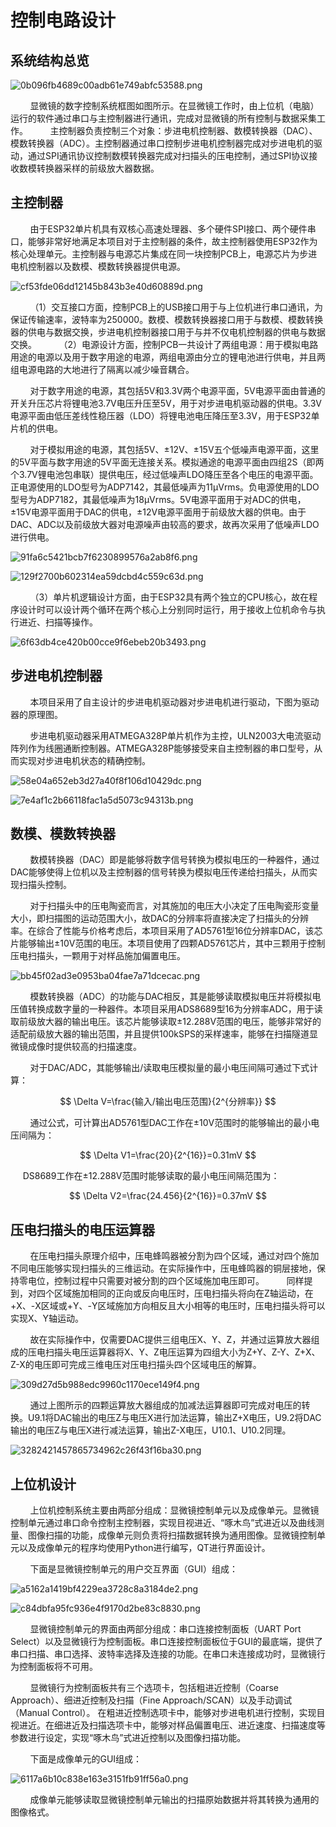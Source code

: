 # 控制电路设计

## 系统结构总览

![0b096fb4689c00adb61e749abfc53588.png](media/0b096fb4689c00adb61e749abfc53588.png)

        显微镜的数字控制系统框图如图所示。在显微镜工作时，由上位机（电脑）运行的软件通过串口与主控制器进行通讯，完成对显微镜的所有控制与数据采集工作。
        主控制器负责控制三个对象：步进电机控制器、数模转换器（DAC）、模数转换器（ADC）。主控制器通过串口控制步进电机控制器完成对步进电机的驱动，通过SPI通讯协议控制数模转换器完成对扫描头的压电控制，通过SPI协议接收数模转换器采样的前级放大器数据。

## 主控制器

        由于ESP32单片机具有双核心高速处理器、多个硬件SPI接口、两个硬件串口，能够非常好地满足本项目对于主控制器的条件，故主控制器使用ESP32作为核心处理单元。主控制器与电源芯片集成在同一块控制PCB上，电源芯片为步进电机控制器以及数模、模数转换器提供电源。

![cf53fde06dd12145b843b3e40d60889d.png](media/cf53fde06dd12145b843b3e40d60889d.png)

        （1）交互接口方面，控制PCB上的USB接口用于与上位机进行串口通讯，为保证传输速率，波特率为250000。数模、模数转换器接口用于与数模、模数转换器的供电与数据交换，步进电机控制器接口用于与并不仅电机控制器的供电与数据交换。
        （2）电源设计方面，控制PCB一共设计了两组电源：用于模拟电路用途的电源以及用于数字用途的电源，两组电源由分立的锂电池进行供电，并且两组电源电路的大地进行了隔离以减少噪音耦合。

        对于数字用途的电源，其包括5V和3.3V两个电源平面，5V电源平面由普通的开关升压芯片将锂电池3.7V电压升压至5V，用于对步进电机驱动器的供电。3.3V电源平面由低压差线性稳压器（LDO）将锂电池电压降压至3.3V，用于ESP32单片机的供电。

        对于模拟用途的电源，其包括5V、±12V、±15V五个低噪声电源平面，这里的5V平面与数字用途的5V平面无连接关系。模拟通途的电源平面由四组2S（即两个3.7V锂电池包串联）提供电压，经过低噪声LDO降压至各个电压的电源平面。正电源使用的LDO型号为ADP7142，其最低噪声为11μVrms。负电源使用的LDO型号为ADP7182，其最低噪声为18μVrms。5V电源平面用于对ADC的供电，±15V电源平面用于DAC的供电，±12V电源平面用于前级放大器的供电。由于DAC、ADC以及前级放大器对电源噪声由较高的要求，故再次采用了低噪声LDO进行供电。

![91fa6c5421bcb7f6230899576a2ab8f6.png](media/91fa6c5421bcb7f6230899576a2ab8f6.png)

![129f2700b602314ea59dcbd4c559c63d.png](media/129f2700b602314ea59dcbd4c559c63d.png)

        （3）单片机逻辑设计方面，由于ESP32具有两个独立的CPU核心，故在程序设计时可以设计两个循环在两个核心上分别同时运行，用于接收上位机命令与执行进近、扫描等操作。

![6f63db4ce420b00cce9f6ebeb20b3493.png](media/6f63db4ce420b00cce9f6ebeb20b3493.png)

## 步进电机控制器

        本项目采用了自主设计的步进电机驱动器对步进电机进行驱动，下图为驱动器的原理图。

        步进电机驱动器采用ATMEGA328P单片机作为主控，ULN2003大电流驱动阵列作为线圈通断控制器。ATMEGA328P能够接受来自主控制器的串口型号，从而实现对步进电机状态的精确控制。

![58e04a652eb3d27a40f8f106d10429dc.png](media/58e04a652eb3d27a40f8f106d10429dc.png)

![7e4af1c2b66118fac1a5d5073c94313b.png](media/7e4af1c2b66118fac1a5d5073c94313b.png)

## 数模、模数转换器

        数模转换器（DAC）即是能够将数字信号转换为模拟电压的一种器件，通过DAC能够使得上位机以及主控制器的信号转换为模拟电压传递给扫描头，从而实现扫描头控制。

        对于扫描头中的压电陶瓷而言，对其施加的电压大小决定了压电陶瓷形变量大小，即扫描图的运动范围大小，故DAC的分辨率将直接决定了扫描头的分辨率。在综合了性能与价格考虑后，本项目采用了AD5761型16位分辨率DAC，该芯片能够输出±10V范围的电压。本项目使用了四颗AD5761芯片，其中三颗用于控制压电扫描头，一颗用于对样品施加偏置电压。

![bb45f02ad3e0953ba04fae7a71dcecac.png](media/bb45f02ad3e0953ba04fae7a71dcecac.png)

        模数转换器（ADC）的功能与DAC相反，其是能够读取模拟电压并将模拟电压值转换成数字量的一种器件。本项目采用ADS8689型16为分辨率ADC，用于读取前级放大器的输出电压。该芯片能够读取±12.288V范围的电压，能够非常好的适配前级放大器的输出范围，并且提供100kSPS的采样速率，能够在扫描隧道显微镜成像时提供较高的扫描速度。

        对于DAC/ADC，其能够输出/读取电压模拟量的最小电压间隔可通过下式计算：

$$
\Delta V=\frac{输入/输出电压范围}{2^{分辨率}}
$$

        通过公式，可计算出AD5761型DAC工作在±10V范围时的能够输出的最小电压间隔为：

$$
\Delta V1=\frac{20}{2^{16}}=0.31mV
$$

     DS8689工作在±12.288V范围时能够读取的最小电压间隔范围为：

$$
\Delta V2=\frac{24.456}{2^{16}}=0.37mV
$$

## 压电扫描头的电压运算器

        在压电扫描头原理介绍中，压电蜂鸣器被分割为四个区域，通过对四个施加不同电压能够实现扫描头的三维运动。在实际操作中，压电蜂鸣器的铜层接地，保持零电位，控制过程中只需要对被分割的四个区域施加电压即可。
        同样提到，对四个区域施加相同的正向或反向电压时，压电扫描头将向在Z轴运动，在+X、-X区域或+Y、-Y区域施加方向相反且大小相等的电压时，压电扫描头将可以实现X、Y轴运动。

        故在实际操作中，仅需要DAC提供三组电压X、Y、Z，并通过运算放大器组成的压电扫描头电压运算器将X、Y、Z电压运算为四组大小为Z+Y、Z-Y、Z+X、Z-X的电压即可完成三维电压对压电扫描头四个区域电压的解算。

![309d27d5b988edc9960c1170ece149f4.png](media/309d27d5b988edc9960c1170ece149f4.png)

        通过上图所示的四颗运算放大器组成的加减法运算器即可完成对电压的转换。U9.1将DAC输出的电压Z与电压X进行加法运算，输出Z+X电压，U9.2将DAC输出的电压Z与电压X进行减法运算，输出Z-X电压，U10.1、U10.2同理。

![3282421457865734962c26f43f16ba30.png](media/3282421457865734962c26f43f16ba30.png)



## 上位机设计

        上位机控制系统主要由两部分组成：显微镜控制单元以及成像单元。显微镜控制单元通过串口命令控制主控制器，实现目视进近、“啄木鸟”式进近以及曲线测量、图像扫描的功能，成像单元则负责将扫描数据转换为通用图像。显微镜控制单元以及成像单元的程序均使用Python进行编写，QT进行界面设计。

        下面是显微镜控制单元的用户交互界面（GUI）组成：

![a5162a1419bf4229ea3728c8a3184de2.png](media/a5162a1419bf4229ea3728c8a3184de2.png)

![c84dbfa95fc936e4f9170d2be83c8830.png](media/c84dbfa95fc936e4f9170d2be83c8830.png)

        显微镜控制单元的界面由两部分组成：串口连接控制面板（UART Port Select）以及显微镜行为控制面板。串口连接控制面板位于GUI的最底端，提供了串口扫描、串口选择、波特率选择及连接的功能。在串口未连接成功时，显微镜行为控制面板将不可用。

        显微镜行为控制面板共有三个选项卡，包括粗进近控制（Coarse Approach）、细进近控制及扫描（Fine Approach/SCAN）以及手动调试（Manual Control）。
在粗进近控制选项卡中，能够对步进电机进行控制，实现目视进近。在细进近及扫描选项卡中，能够对样品偏置电压、进近速度、扫描速度等参数进行设定，实现“啄木鸟”式进近控制以及图像扫描功能。

        下面是成像单元的GUI组成：

![6117a6b10c838e163e3151fb91ff56a0.png](media/6117a6b10c838e163e3151fb91ff56a0.png)

        成像单元能够读取显微镜控制单元输出的扫描原始数据并将其转换为通用的图像格式。
